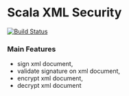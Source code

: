# Scala XML Security

[![Build Status](https://semaphoreci.com/api/v1/arturopala/scala-xml-security/branches/master/badge.svg)](https://semaphoreci.com/arturopala/scala-xml-security)

### Main Features
-   sign xml document, 
-   validate signature on xml document, 
-   encrypt xml document, 
-   decrypt xml document
